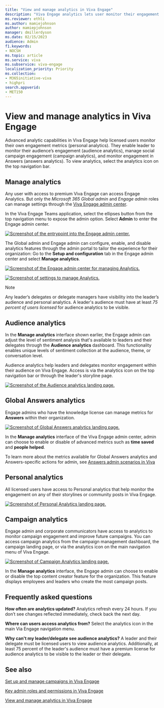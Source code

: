 ```yaml
---
title: "View and manage analytics in Viva Engage"
description: "Viva Engage analytics lets user monitor their engagement metrics and leaders monitor audience engagement (audience analytics), campaign engagement, and monitor engagement in Answers."
ms.reviewer: ethli
ms.author: mamiejohnson
author: mamiepjohnson
manager: dmillerdyson
ms.date: 02/15/2023
audience: Admin
f1.keywords:
- NOCSH
ms.topic: article
ms.service: viva
ms.subservice: viva-engage
localization_priority: Priority
ms.collection:  
- M365initiative-viva
- highpri
search.appverid:
- MET150
---
```



# View and manage analytics in Viva Engage

Advanced analytic capabilities in Viva Engage help licensed users monitor their own engagement metrics (personal analytics). They enable leader to monitor their audience’s engagement (audience analytics), manage social campaign engagement (campaign analytics), and monitor engagement in Answers (answers analytics). To view analytics, select the analytics icon on the top navigation bar.

## Manage analytics

Any user with access to premium Viva Engage can access Engage Analytics. But only the *Microsoft 365 Global admin* and *Engage admin* roles can manage settings through the [ Viva Engage admin center](/Viva/engage/eac-as-access-eac).

In the Viva Engage Teams application, select the ellipses button from the top navigation menu to expose the admin option. Select **Admin** to enter the Engage admin center.

[![Screenshot of the entrypoint into the Engage admin center.](/Viva/media/engage/admin/admin-entrypoint.png)](/Viva/media/engage/admin/admin-entrypoint.png#lightbox)

 The Global admin and Engage admin can configure, enable, and disable analytics features through the admin portal to tailor the experience for their organization: Go to the **Setup and configuration** tab in the Engage admin center and select **Manage analytics**.

[![Screenshot of the Engage admin center for managing Analytics.](/Viva/media/engage/admin/manage-analytics-eac.png)](/Viva/media/engage/admin/manage-analytics-eac.png#lightbox)

[![Screenshot of settings to manage Analytics.](/Viva/media/engage/admin/analytics-admin-settings.png)](/Viva/media/engage/admin/analytics-admin-settings.png#lightbox)

>[!NOTE]
> Any leader’s delegates or delegate managers have visibility into the leader’s audience and personal analytics. A leader's audience must have at least *75 percent of users licensed* for audience analytics to be visible.

## Audience analytics  

In the **Manage analytics** interface shown earlier, the Engage admin can adjust the level of sentiment analysis that's available to leaders and their delegates through the **Audience analytics** dashboard. This functionality enables unique levels of sentiment collection at the audience, theme, or conversation level.

Audience analytics help leaders and delegates monitor engagement within their audience on Viva Engage. Access is via the analytics icon on the top navigation bar or through the leader's storyline page.

[![Screenshot of the Audience analytics landing page.](/Viva/media/engage/admin/audience-analytics.png)](/Viva/media/engage/admin/audience-analytics.png#lightbox)

## Global Answers analytics

Engage admins who have the knowledge license can manage metrics for **Answers** within their organization.

[![Screenshot of Global Answers analytics landing page.](/Viva/media/engage/admin/global-answers-analytics.png)](/Viva/media/engage/admin/global-answers-analytics.png#lightbox)

In the **Manage analytics** interface of the Viva Engage admin center, admin can choose to enable or disable of advanced metrics such as **time saved** and **people helped**.  

To learn more about the metrics available for Global Answers analytics and Answers-specific actions for admin, see [Answers admin scenarios in Viva](/Viva/engage/eac-answers-admin-scenarios)

## Personal analytics  

All licensed users have access to Personal analytics that help monitor the engagement on any of their storylines or community posts in Viva Engage.

[![Screenshot of Personal Analytics landing page.](/Viva/media/engage/admin/personal-analytics-admin.png)](/Viva/media/engage/admin/personal-analytics-admin.png#lightbox)

## Campaign analytics  

Engage admin and corporate communicators have access to analytics to monitor campaign engagement and improve future campaigns. You can access campaign analytics from the campaign management dashboard, the campaign landing page, or via the analytics icon on the main navigation menu of Viva Engage.

[![Screenshot of Campaign Analytics landing page.](/Viva/media/engage/admin/campaign-analytics.png)](/Viva/media/engage/admin/campaign-analytics.png#lightbox)

In the **Manage analytics** interface, the Engage admin can choose to enable or disable the top content creator feature for the organization. This feature displays employees and leaders who create the most campaign posts.

## Frequently asked questions

**How often are analytics updated?** Analytics refresh every 24 hours. If you don’t see changes reflected immediately, check back the next day.

**Where can users access analytics from?** Select the analytics icon in the main Via Engage navigation menu.

**Why can't my leader/delegate see audience analytics?** A leader and their delegate must be licensed users to view audience analytics. Additionally, at least 75 percent of the leader's audience must have a premium license for audience analytics to be visible to the leader or their delegate.

## See also

[Set up and manage campaigns in Viva Engage](/viva/engage/campaigns)

[Key admin roles and permissions in Viva Engage](/viva/engage/eac-key-admin-roles-permissions)

[View and manage analytics in Viva Engage](/Viva/engage/analytics)
